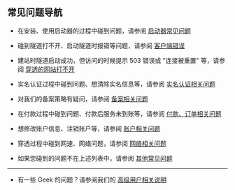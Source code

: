 ## 常见问题导航

- 在安装、使用启动器的过程中碰到问题，请参阅 [启动器常见问题](/faq/launcher)

- 碰到隧道打不开、启动隧道时报错等问题，请参阅 [客户端错误](/faq/client-error)

- 建站时隧道启动成功，但访问的时候提示 503 错误或 "连接被重置" 等，请参阅 [穿透的网站打不开](/faq/site-inaccessible)

- 实名认证过程中碰到问题、想清除实名信息等，请参阅 [实名认证相关问题](/faq/realname)

- 对我们的备案策略有疑问，请参阅 [备案相关问题](/faq/beian)

- 在付款过程中碰到问题、付款后服务未到账等，请参阅 [付款、订单相关问题](/faq/payment)

- 想修改账户信息、注销账户等，请参阅 [账户相关问题](/faq/account)

- 穿透过程中碰到网速、网络问题，请参阅 [网络相关问题](/faq/network)

- 如果您碰到的问题不在上述列表中，请参阅 [其他常见问题](/faq/misc)

---

- 有一些 Geek 的问题？请参阅我们的 [高级用户相关说明](/geek)
